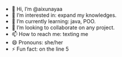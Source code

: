 - 👋 Hi, I’m @aixunayaa
- 👀 I’m interested in: expand my knowledges.
- 🌱 I’m currently learning: java, POO.
- 💞️ I’m looking to collaborate on any project.
- 📫 How to reach me: texting me
- 😄 Pronouns: she/her
- ⚡ Fun fact: on the line 5 

